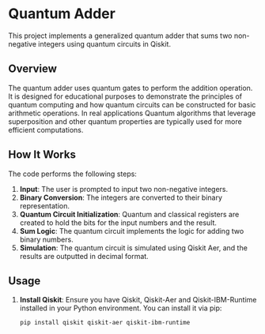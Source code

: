 # Quantum Adder
This project implements a generalized quantum adder that sums two non-negative integers using quantum circuits in Qiskit. 

## Overview

The quantum adder uses quantum gates to perform the addition operation. It is designed for educational purposes to demonstrate the principles of quantum computing and how quantum circuits can be constructed for basic arithmetic operations. In real applications Quantum algorithms that leverage superposition and other quantum properties are typically used for more efficient computations.

## How It Works

The code performs the following steps:
1. **Input**: The user is prompted to input two non-negative integers.
2. **Binary Conversion**: The integers are converted to their binary representation.
3. **Quantum Circuit Initialization**: Quantum and classical registers are created to hold the bits for the input numbers and the result.
4. **Sum Logic**: The quantum circuit implements the logic for adding two binary numbers.
5. **Simulation**: The quantum circuit is simulated using Qiskit Aer, and the results are outputted in decimal format.

## Usage

1. **Install Qiskit**: Ensure you have Qiskit, Qiskit-Aer and Qiskit-IBM-Runtime installed in your Python environment. You can install it via pip:

   ```
   pip install qiskit qiskit-aer qiskit-ibm-runtime


